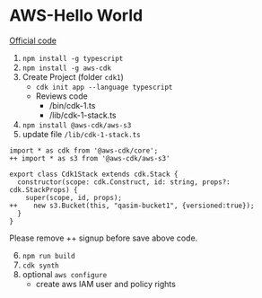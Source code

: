 # AWS-Hello World
[Official code](https://github.com/panacloud-modern-global-apps/full-stack-serverless-cdk/tree/main/step00_hello_cdk)

1. `npm install -g typescript`
2. `npm install -g aws-cdk`
3. Create Project (folder `cdk1`)
    * `cdk init app --language typescript`
    * Reviews code
        * /bin/cdk-1.ts
        * /lib/cdk-1-stack.ts
4. `npm install @aws-cdk/aws-s3`    
5. update file `/lib/cdk-1-stack.ts`
```
import * as cdk from '@aws-cdk/core';
++ import * as s3 from '@aws-cdk/aws-s3'

export class Cdk1Stack extends cdk.Stack {
  constructor(scope: cdk.Construct, id: string, props?: cdk.StackProps) {
    super(scope, id, props);
++    new s3.Bucket(this, "qasim-bucket1", {versioned:true});
  }
}

```

Please remove ++ signup before save above code.

6. `npm run build`
7. `cdk synth`
8. optional `aws configure`
   * create aws IAM user and policy rights

